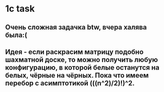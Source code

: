 # 1c task
## Очень сложная задачка btw, вчера халява была:(
## Идея - если раскрасим матрицу подобно шахматной доске, то можно получить любую конфигурацию, в которой белые останутся на белых, чёрные на чёрных. Пока что имеем перебор с асимптотикой (((n^2)/2)!)^2.
